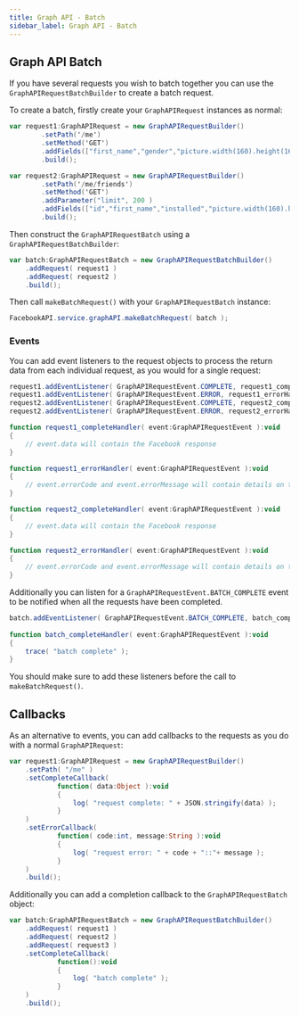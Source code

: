 ```yaml
---
title: Graph API - Batch
sidebar_label: Graph API - Batch
---
```


## Graph API Batch

If you have several requests you wish to batch together you can use the `GraphAPIRequestBatchBuilder` to create a batch request.

To create a batch, firstly create your `GraphAPIRequest` instances as normal:

```actionscript
var request1:GraphAPIRequest = new GraphAPIRequestBuilder()
		.setPath('/me')
		.setMethod('GET')
		.addFields(["first_name","gender","picture.width(160).height(160)" ])
		.build();

var request2:GraphAPIRequest = new GraphAPIRequestBuilder()
		.setPath('/me/friends')
		.setMethod('GET')
		.addParameter("limit", 200 )
		.addFields(["id","first_name","installed","picture.width(160).height(160)" ])
		.build();
```

Then construct the `GraphAPIRequestBatch` using a `GraphAPIRequestBatchBuilder`:


```actionscript
var batch:GraphAPIRequestBatch = new GraphAPIRequestBatchBuilder()
	.addRequest( request1 )
	.addRequest( request2 )
	.build();
```

Then call `makeBatchRequest()` with your `GraphAPIRequestBatch` instance:

```actionscript
FacebookAPI.service.graphAPI.makeBatchRequest( batch );
```


### Events

You can add event listeners to the request objects to process the return data from each individual request, as you would for a single request:

```actionscript
request1.addEventListener( GraphAPIRequestEvent.COMPLETE, request1_completeHandler );
request1.addEventListener( GraphAPIRequestEvent.ERROR, request1_errorHandler );
request2.addEventListener( GraphAPIRequestEvent.COMPLETE, request2_completeHandler );
request2.addEventListener( GraphAPIRequestEvent.ERROR, request2_errorHandler );

function request1_completeHandler( event:GraphAPIRequestEvent ):void 
{
	// event.data will contain the Facebook response
}

function request1_errorHandler( event:GraphAPIRequestEvent ):void 
{
	// event.errorCode and event.errorMessage will contain details on the error
}

function request2_completeHandler( event:GraphAPIRequestEvent ):void 
{
	// event.data will contain the Facebook response
}

function request2_errorHandler( event:GraphAPIRequestEvent ):void 
{
	// event.errorCode and event.errorMessage will contain details on the error
}
```

Additionally you can listen for a `GraphAPIRequestEvent.BATCH_COMPLETE` event to be notified when all the requests have been completed.

```actionscript
batch.addEventListener( GraphAPIRequestEvent.BATCH_COMPLETE, batch_completeHandler );
				
function batch_completeHandler( event:GraphAPIRequestEvent ):void
{
	trace( "batch complete" );
}
```

You should make sure to add these listeners before the call to `makeBatchRequest()`.


## Callbacks

As an alternative to events, you can add callbacks to the requests as you do with a normal `GraphAPIRequest`:

```actionscript
var request1:GraphAPIRequest = new GraphAPIRequestBuilder()
	.setPath( "/me" )
	.setCompleteCallback(
			function( data:Object ):void 
			{
				log( "request complete: " + JSON.stringify(data) );
			}
	)
	.setErrorCallback(
			function( code:int, message:String ):void 
			{
				log( "request error: " + code + "::"+ message );
			}
	)
	.build();
```

Additionally you can add a completion callback to the `GraphAPIRequestBatch` object:

```actionscript
var batch:GraphAPIRequestBatch = new GraphAPIRequestBatchBuilder()
	.addRequest( request1 )
	.addRequest( request2 )
	.addRequest( request3 )
	.setCompleteCallback(
			function():void
			{
				log( "batch complete" );
			}
	)
	.build();
```
